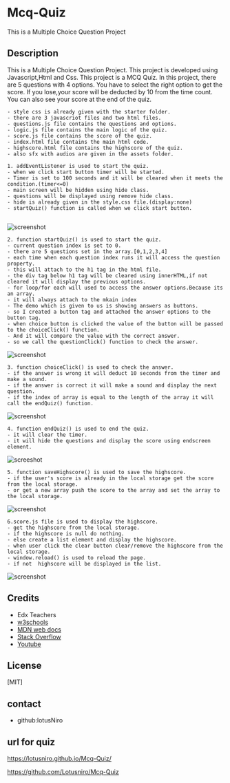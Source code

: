 # Mcq-Quiz
This is a Multiple Choice Question Project

## Description
This is a Multiple Choice Question Project. This project is developed using Javascript,Html and Css. This project is a MCQ Quiz. In this project, there are 5 questions with 4 options. You have to select the right option to get the score. If you lose,your score will be deducted by 10 from the time count.
You can also see your score at the end of the quiz.

```
- style css is already given with the starter folder.
- there are 3 javascriot files and two html files.
- questions.js file contains the questions and options.
- logic.js file contains the main logic of the quiz.
- score.js file contains the score of the quiz.
- index.html file contains the main html code.
- highscore.html file contains the highscore of the quiz.
- also sfx with audios are given in the assets folder.
```

```
1. addEventListener is used to start the quiz.
- when we click start button timer will be started.
- Timer is set to 100 seconds and it will be cleared when it meets the condition.(timer<=0)
- main screen will be hidden using hide class.
- questions will be displayed using remove hide class.
- hide is already given in the style.css file.(display:none)
- startQuiz() function is called when we click start button.


```
![screenshot
](https://github.com/Lotusniro/Mcq-Quiz/blob/main/assets/screenshots/Screenshot%202024-01-14%20at%2016.42.39.png)

```
2. function startQuiz() is used to start the quiz.
- current question index is set to 0.
- there are 5 questions set in the array.[0,1,2,3,4]
- each time when each question index runs it will access the question property.
- this will attach to the h1 tag in the html file.
- the div tag below h1 tag will be cleared using innerHTML,if not cleared it will display the previous options.
- for loop/for each will used to access the answer options.Because its an array.
- it will always attach to the mkain index
- The demo which is given to us is showing answers as buttons.
- so I created a button tag and attached the answer options to the button tag.
- when choice button is clicked the value of the button will be passed to the choiceClick() function.
- And it will compare the value with the correct answer.
- so we call the questionClick() function to check the answer.

```
![screenshot
](https://github.com/Lotusniro/Mcq-Quiz/blob/main/assets/screenshots/Screenshot%202024-01-14%20at%2016.42.12.png)


```
3. function choiceClick() is used to check the answer.
- if the answer is wrong it will deduct 10 seconds from the timer and make a sound.
- if the answer is correct it will make a sound and display the next question.
- if the index of array is equal to the length of the array it will call the endQuiz() function.
```
![screenshot
](https://github.com/Lotusniro/Mcq-Quiz/blob/main/assets/screenshots/Screenshot%202024-01-14%20at%2016.42.20.png)

```
4. function endQuiz() is used to end the quiz.
- it will clear the timer.
- it will hide the questions and display the score using endscreen element.
```
![screeshot
](https://github.com/Lotusniro/Mcq-Quiz/blob/main/assets/screenshots/Screenshot%202024-01-14%20at%2016.42.51.png)

```
5. function saveHighscore() is used to save the highscore.
- if the user's score is already in the local storage get the score from the local storage.
- or get a new array push the score to the array and set the array to the local storage.

```
![screenshot
](https://github.com/Lotusniro/Mcq-Quiz/blob/main/assets/screenshots/Screenshot%202024-01-14%20at%2016.43.03.png)

```
6.score.js file is used to display the highscore.
- get the highscore from the local storage.
- if the highscore is null do nothing.
- else create a list element and display the highscore.
- when user click the clear button clear/remove the highscore from the local storage.
- window.reload() is used to reload the page.
- if not  highscore will be displayed in the list.
```
![screenshot
](https://github.com/Lotusniro/Mcq-Quiz/blob/main/assets/screenshots/Screenshot%202024-01-14%20at%2016.43.23.png)

## Credits
- Edx Teachers
- [w3schools](https://www.w3schools.com/)
- [MDN web docs](https://developer.mozilla.org/en-US/)
- [Stack Overflow](https://stackoverflow.com/)
- [Youtube](https://www.youtube.com/)


## License
[MIT]

## contact
- github:lotusNiro
## url for quiz
[
](https://lotusniro.github.io/Mcq-Quiz/)https://lotusniro.github.io/Mcq-Quiz/

[
](https://github.com/Lotusniro/Mcq-Quiz)https://github.com/Lotusniro/Mcq-Quiz


